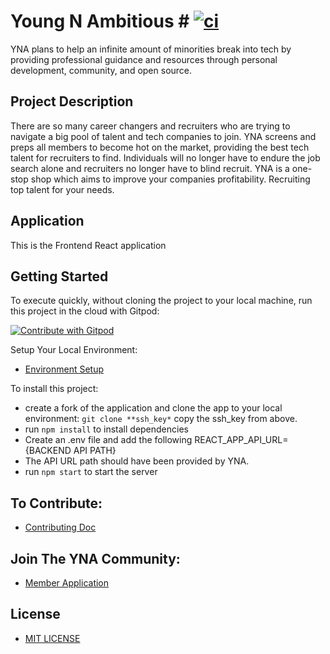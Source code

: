 # Young N Ambitious #  [![ci](https://github.com/Young-N-Ambitious/yna_frontend/actions/workflows/main.yml/badge.svg?branch=dev)](https://github.com/Young-N-Ambitious/yna_frontend/actions/workflows/main.yml)
YNA plans to help an infinite amount of minorities break into tech by providing professional guidance and resources through personal development, community, and open source. 

## Project Description ##
There are so many career changers and recruiters who are trying to navigate a big pool of talent and tech companies to join. YNA screens and preps all members to become hot on the market, providing the best tech talent for recruiters to find. Individuals will no longer have to endure the job search alone and recruiters no longer have to blind recruit. YNA is a one-stop shop which aims to improve your companies profitability. Recruiting top talent for your needs.

## Application ##
This is the Frontend React application

## Getting Started ##
To execute quickly, without cloning the project to your local machine, run this project in the cloud with Gitpod:

<a href="https://gitpod.io/#https://github.com/Young-N-Ambitious/yna_frontend">
  <img
    src="https://img.shields.io/badge/Contribute%20with-Gitpod-908a85?logo=gitpod"
    alt="Contribute with Gitpod"
  />
</a>

Setup Your Local Environment:
* [Environment Setup](/EnvironmentSetup.md)

To install this project: 
* create a fork of the application and clone the app to your local environment: `git clone **ssh_key*` copy the ssh_key from above.
* run ```npm install``` to install dependencies 
* Create an .env file and add the following REACT_APP_API_URL={BACKEND API PATH}
* The API URL path should have been provided by YNA.
* run ```npm start``` to start the server

## To Contribute: 
* [Contributing Doc](https://github.com/Young-N-Ambitious/yna_frontend/blob/main/CONTRIBUTING.md)

## Join The YNA Community:
- [Member Application](https://docs.google.com/forms/d/e/1FAIpQLSfEHpF9H3U9yCzmUPEiac637mECOzXAqrr9AXuxuz48KUd1pQ/viewform)

## License ##
- [MIT LICENSE](https://opensource.org/licenses/MIT)
